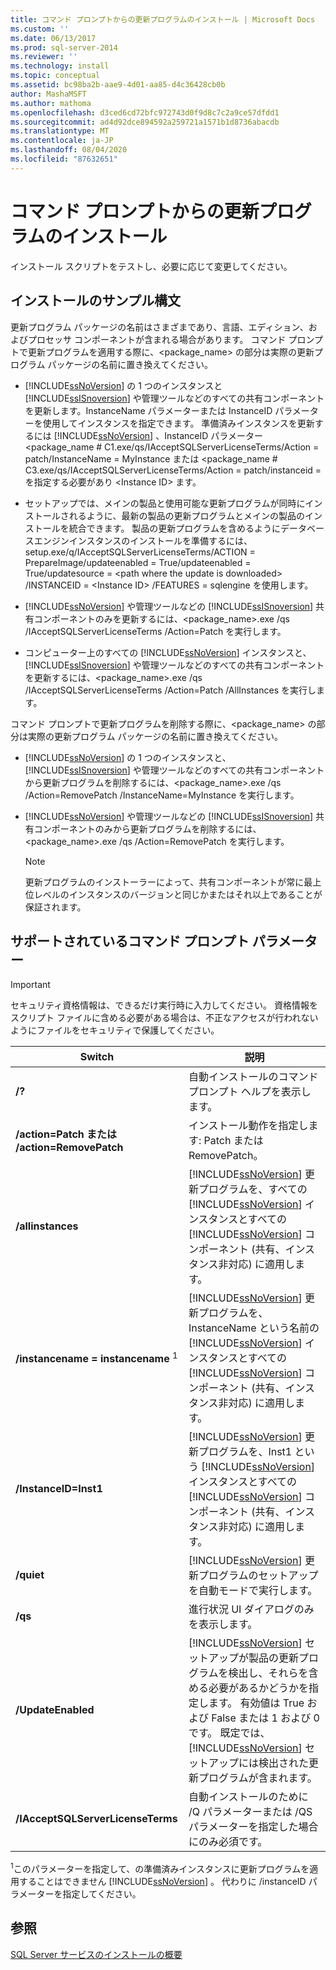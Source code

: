 ```yaml
---
title: コマンド プロンプトからの更新プログラムのインストール | Microsoft Docs
ms.custom: ''
ms.date: 06/13/2017
ms.prod: sql-server-2014
ms.reviewer: ''
ms.technology: install
ms.topic: conceptual
ms.assetid: bc98ba2b-aae9-4d01-aa85-d4c36428cb0b
author: MashaMSFT
ms.author: mathoma
ms.openlocfilehash: d3ced6cd72bfc972743d0f9d8c7c2a9ce57dfdd1
ms.sourcegitcommit: ad4d92dce894592a259721a1571b1d8736abacdb
ms.translationtype: MT
ms.contentlocale: ja-JP
ms.lasthandoff: 08/04/2020
ms.locfileid: "87632651"
---
```

# <a name="installing-updates-from-the-command-prompt"></a>コマンド プロンプトからの更新プログラムのインストール
  インストール スクリプトをテストし、必要に応じて変更してください。  
  
## <a name="sample-syntax-for-installation"></a>インストールのサンプル構文  
 更新プログラム パッケージの名前はさまざまであり、言語、エディション、およびプロセッサ コンポーネントが含まれる場合があります。 コマンド プロンプトで更新プログラムを適用する際に、<package_name> の部分は実際の更新プログラム パッケージの名前に置き換えてください。  
  
-   [!INCLUDE[ssNoVersion](../../includes/ssnoversion-md.md)] の 1 つのインスタンスと [!INCLUDE[ssISnoversion](../../includes/ssisnoversion-md.md)] や管理ツールなどのすべての共有コンポーネントを更新します。InstanceName パラメーターまたは InstanceID パラメーターを使用してインスタンスを指定できます。 準備済みインスタンスを更新するには [!INCLUDE[ssNoVersion](../../includes/ssnoversion-md.md)] 、InstanceID パラメーター<package_name # C1.exe/qs/IAcceptSQLServerLicenseTerms/Action = patch/InstanceName = MyInstance または <package_name # C3.exe/qs/IAcceptSQLServerLicenseTerms/Action = patch/instanceid = を指定する必要があり \<Instance ID> ます。  
  
-   セットアップでは、メインの製品と使用可能な更新プログラムが同時にインストールされるように、最新の製品の更新プログラムとメインの製品のインストールを統合できます。 製品の更新プログラムを含めるようにデータベースエンジンインスタンスのインストールを準備するには、setup.exe/q/IAcceptSQLServerLicenseTerms/ACTION = PrepareImage/updateenabled = True/updateenabled = True/updatesource = \<path where the update is downloaded> /INSTANCEID = \<Instance ID> /FEATURES = sqlengine を使用します。  
  
-   [!INCLUDE[ssNoVersion](../../includes/ssnoversion-md.md)] や管理ツールなどの [!INCLUDE[ssISnoversion](../../includes/ssisnoversion-md.md)] 共有コンポーネントのみを更新するには、<package_name>.exe /qs /IAcceptSQLServerLicenseTerms /Action=Patch を実行します。  
  
-   コンピューター上のすべての [!INCLUDE[ssNoVersion](../../includes/ssnoversion-md.md)] インスタンスと、[!INCLUDE[ssISnoversion](../../includes/ssisnoversion-md.md)] や管理ツールなどのすべての共有コンポーネントを更新するには、<package_name>.exe /qs /IAcceptSQLServerLicenseTerms /Action=Patch /AllInstances を実行します。  
  
 コマンド プロンプトで更新プログラムを削除する際に、<package_name> の部分は実際の更新プログラム パッケージの名前に置き換えてください。  
  
-   [!INCLUDE[ssNoVersion](../../includes/ssnoversion-md.md)] の 1 つのインスタンスと、[!INCLUDE[ssISnoversion](../../includes/ssisnoversion-md.md)] や管理ツールなどのすべての共有コンポーネントから更新プログラムを削除するには、<package_name>.exe /qs /Action=RemovePatch /InstanceName=MyInstance を実行します。  
  
-   [!INCLUDE[ssNoVersion](../../includes/ssnoversion-md.md)] や管理ツールなどの [!INCLUDE[ssISnoversion](../../includes/ssisnoversion-md.md)] 共有コンポーネントのみから更新プログラムを削除するには、<package_name>.exe /qs /Action=RemovePatch を実行します。  
  
    > [!NOTE]  
    >  更新プログラムのインストーラーによって、共有コンポーネントが常に最上位レベルのインスタンスのバージョンと同じかまたはそれ以上であることが保証されます。  
  
## <a name="supported-command-prompt-parameters"></a>サポートされているコマンド プロンプト パラメーター  
  
> [!IMPORTANT]  
>  セキュリティ資格情報は、できるだけ実行時に入力してください。 資格情報をスクリプト ファイルに含める必要がある場合は、不正なアクセスが行われないようにファイルをセキュリティで保護してください。  
  
|Switch|説明|  
|------------|-----------------|  
|**/?**|自動インストールのコマンド プロンプト ヘルプを表示します。|  
|**/action=Patch または /action=RemovePatch**|インストール動作を指定します: Patch または RemovePatch。|  
|**/allinstances**|[!INCLUDE[ssNoVersion](../../includes/ssnoversion-md.md)] 更新プログラムを、すべての [!INCLUDE[ssNoVersion](../../includes/ssnoversion-md.md)] インスタンスとすべての [!INCLUDE[ssNoVersion](../../includes/ssnoversion-md.md)] コンポーネント (共有、インスタンス非対応) に適用します。|  
|**/instancename = instancename** <sup>1</sup>|[!INCLUDE[ssNoVersion](../../includes/ssnoversion-md.md)] 更新プログラムを、InstanceName という名前の [!INCLUDE[ssNoVersion](../../includes/ssnoversion-md.md)] インスタンスとすべての [!INCLUDE[ssNoVersion](../../includes/ssnoversion-md.md)] コンポーネント (共有、インスタンス非対応) に適用します。|  
|**/InstanceID=Inst1**|[!INCLUDE[ssNoVersion](../../includes/ssnoversion-md.md)] 更新プログラムを、Inst1 という [!INCLUDE[ssNoVersion](../../includes/ssnoversion-md.md)] インスタンスとすべての [!INCLUDE[ssNoVersion](../../includes/ssnoversion-md.md)] コンポーネント (共有、インスタンス非対応) に適用します。|  
|**/quiet**|[!INCLUDE[ssNoVersion](../../includes/ssnoversion-md.md)] 更新プログラムのセットアップを自動モードで実行します。|  
|**/qs**|進行状況 UI ダイアログのみを表示します。|  
|**/UpdateEnabled**|[!INCLUDE[ssNoVersion](../../includes/ssnoversion-md.md)] セットアップが製品の更新プログラムを検出し、それらを含める必要があるかどうかを指定します。 有効値は True および False または 1 および 0 です。 既定では、 [!INCLUDE[ssNoVersion](../../includes/ssnoversion-md.md)] セットアップには検出された更新プログラムが含まれます。|  
|**/IAcceptSQLServerLicenseTerms**|自動インストールのために /Q パラメーターまたは /QS パラメーターを指定した場合にのみ必須です。|  
  
 <sup>1</sup>このパラメーターを指定して、の準備済みインスタンスに更新プログラムを適用することはできません [!INCLUDE[ssNoVersion](../../includes/ssnoversion-md.md)] 。 代わりに /instanceID パラメーターを指定してください。  
  
## <a name="see-also"></a>参照  
 [SQL Server サービスのインストールの概要](../../sql-server/install/overview-of-sql-server-servicing-installation.md)  
  
  
